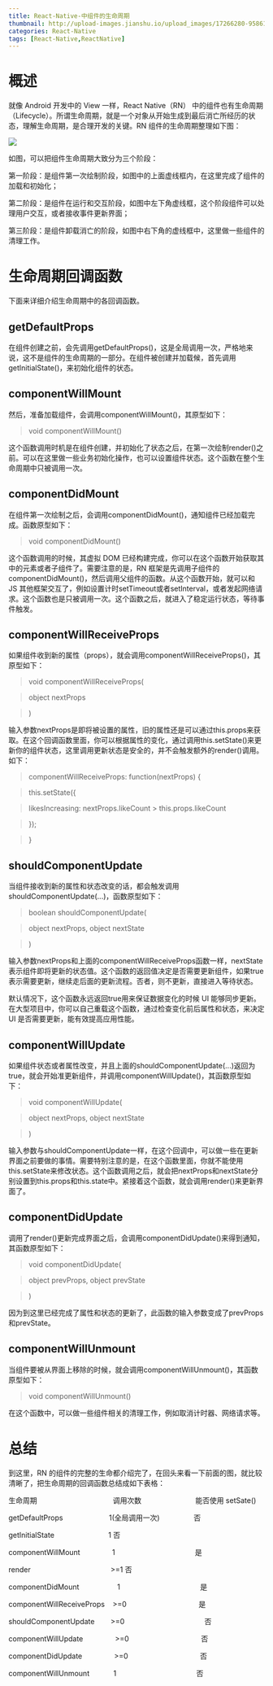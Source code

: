 ```yaml
---
title: React-Native-中组件的生命周期
thumbnail: http://upload-images.jianshu.io/upload_images/17266280-95861f85f7773d44.png?imageMogr2/auto-orient/strip%7CimageView2/2/w/1240
categories: React-Native
tags: [React-Native,ReactNative]
---
```


# 概述  

就像 Android 开发中的 View 一样，React Native（RN）
中的组件也有生命周期（Lifecycle）。所谓生命周期，就是一个对象从开始生成到最后消亡所经历的状态，理解生命周期，是合理开发的关键。RN
组件的生命周期整理如下图：

![](http://upload-images.jianshu.io/upload_images/17266280-95861f85f7773d44.png?imageMogr2/auto-orient/strip%7CimageView2/2/w/1240)  

如图，可以把组件生命周期大致分为三个阶段：

第一阶段：是组件第一次绘制阶段，如图中的上面虚线框内，在这里完成了组件的加载和初始化；

第二阶段：是组件在运行和交互阶段，如图中左下角虚线框，这个阶段组件可以处理用户交互，或者接收事件更新界面；

第三阶段：是组件卸载消亡的阶段，如图中右下角的虚线框中，这里做一些组件的清理工作。

# 生命周期回调函数

下面来详细介绍生命周期中的各回调函数。

## getDefaultProps

在组件创建之前，会先调用getDefaultProps()，这是全局调用一次，严格地来说，这不是组件的生命周期的一部分。在组件被创建并加载候，首先调用getInitialState()，来初始化组件的状态。

## componentWillMount

然后，准备加载组件，会调用componentWillMount()，其原型如下：

> void componentWillMount()

这个函数调用时机是在组件创建，并初始化了状态之后，在第一次绘制render()之前。可以在这里做一些业务初始化操作，也可以设置组件状态。这个函数在整个生命周期中只被调用一次。

## componentDidMount

在组件第一次绘制之后，会调用componentDidMount()，通知组件已经加载完成。函数原型如下：

> void componentDidMount()

这个函数调用的时候，其虚拟 DOM 已经构建完成，你可以在这个函数开始获取其中的元素或者子组件了。需要注意的是，RN
框架是先调用子组件的componentDidMount()，然后调用父组件的函数。从这个函数开始，就可以和 JS
其他框架交互了，例如设置计时setTimeout或者setInterval，或者发起网络请求。这个函数也是只被调用一次。这个函数之后，就进入了稳定运行状态，等待事件触发。

## componentWillReceiveProps

如果组件收到新的属性（props），就会调用componentWillReceiveProps()，其原型如下：

> void componentWillReceiveProps(

>

> object nextProps

>

> )

输入参数nextProps是即将被设置的属性，旧的属性还是可以通过this.props来获取。在这个回调函数里面，你可以根据属性的变化，通过调用this.setState()来更新你的组件状态，这里调用更新状态是安全的，并不会触发额外的render()调用。如下：

> componentWillReceiveProps: function(nextProps) {

>

> this.setState({

>

> likesIncreasing: nextProps.likeCount > this.props.likeCount

>

> });

>

> }

## shouldComponentUpdate

当组件接收到新的属性和状态改变的话，都会触发调用shouldComponentUpdate(...)，函数原型如下：

> boolean shouldComponentUpdate(

>

> object nextProps, object nextState

>

> )

输入参数nextProps和上面的componentWillReceiveProps函数一样，nextState表示组件即将更新的状态值。这个函数的返回值决定是否需要更新组件，如果true表示需要更新，继续走后面的更新流程。否者，则不更新，直接进入等待状态。

默认情况下，这个函数永远返回true用来保证数据变化的时候 UI 能够同步更新。在大型项目中，你可以自己重载这个函数，通过检查变化前后属性和状态，来决定
UI 是否需要更新，能有效提高应用性能。

## componentWillUpdate

如果组件状态或者属性改变，并且上面的shouldComponentUpdate(...)返回为true，就会开始准更新组件，并调用componentWillUpdate()，其函数原型如下：

> void componentWillUpdate(

>

> object nextProps, object nextState

>

> )

输入参数与shouldComponentUpdate一样，在这个回调中，可以做一些在更新界面之前要做的事情。需要特别注意的是，在这个函数里面，你就不能使用this.setState来修改状态。这个函数调用之后，就会把nextProps和nextState分别设置到this.props和this.state中。紧接着这个函数，就会调用render()来更新界面了。

## componentDidUpdate

调用了render()更新完成界面之后，会调用componentDidUpdate()来得到通知，其函数原型如下：

> void componentDidUpdate(

>

> object prevProps, object prevState

>

> )

因为到这里已经完成了属性和状态的更新了，此函数的输入参数变成了prevProps和prevState。

## componentWillUnmount

当组件要被从界面上移除的时候，就会调用componentWillUnmount()，其函数原型如下：

> void componentWillUnmount()

在这个函数中，可以做一些组件相关的清理工作，例如取消计时器、网络请求等。

# 总结

到这里，RN 的组件的完整的生命都介绍完了，在回头来看一下前面的图，就比较清晰了，把生命周期的回调函数总结成如下表格：

生命周期                                      调用次数                           能否使用
setSate()

getDefaultProps                       1(全局调用一次)                 否

getInitialState                           1
否

componentWillMount                1                                        是

render                                        >=1
否

componentDidMount                   1                                        是

componentWillReceiveProps    >=0                                    是

shouldComponentUpdate        >=0                                        否

componentWillUpdate                >=0                                    否

componentDidUpdate                >=0                                    否

componentWillUnmount            1                                        否

